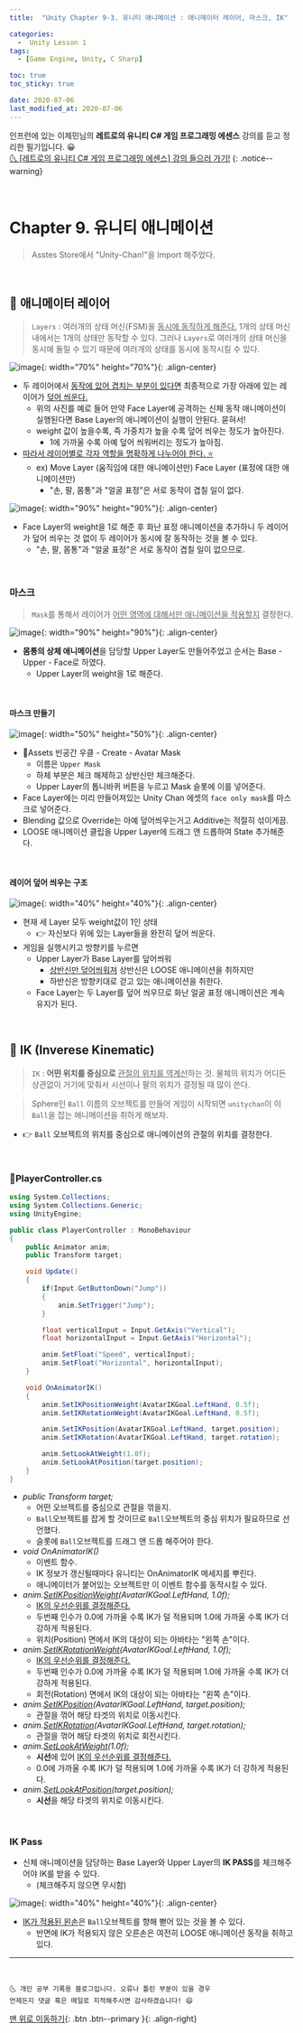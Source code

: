 ```yaml
---
title:  "Unity Chapter 9-3. 유니티 애니메이션 : 애니메이터 레이어, 마스크, IK" 

categories:
  -  Unity Lesson 1 
tags:
  - [Game Engine, Unity, C Sharp]

toc: true
toc_sticky: true

date: 2020-07-06
last_modified_at: 2020-07-06
---
```


인프런에 있는 이제민님의 **레트로의 유니티 C# 게임 프로그래밍 에센스** 강의를 듣고 정리한 필기입니다. 😀  
[🌜 [레트로의 유니티 C# 게임 프로그래밍 에센스] 강의 들으러 가기!](https://www.inflearn.com/course/%EC%9C%A0%EB%8B%88%ED%8B%B0-%EA%B2%8C%EC%9E%84-%ED%94%84%EB%A1%9C%EA%B7%B8%EB%9E%98%EB%B0%8D-%EC%97%90%EC%84%BC%EC%8A%A4)
{: .notice--warning}

<br>

# Chapter 9. 유니티 애니메이션

> Asstes Store에서 "Unity-Chan!"을 Import 해주었다.

<br>

## 🔔 애니메이터 레이어

> `Layers` : 여러개의 상태 머신(FSM)을 <u>동시에 동작하게 해준다.</u> 1개의 상태 머신 내에서는 1개의 상태만 동작할 수 있다. 그러나 `Layers`로 여러개의 상태 머신을 동시에 돌릴 수 있기 때문에 여러개의 상태를 동시에 동작시킬 수 있다.

![image](https://user-images.githubusercontent.com/42318591/86552386-cb8eab80-bf82-11ea-997a-0de3f87aca8e.png){: width="70%" height="70%"}{: .align-center}

- 두 레이어에서 <u>동작에 있어 겹치는 부분이 있다면</u> 최종적으로 가장 아래에 있는 레이어가 <u>덮어 씌운다.</u>
  - 위의 사진를 예로 들어 만약 Face Layer에 공격하는 신체 동작 애니메이션이 실행된다면 Base Layer의 애니메이션이 실행이 안된다. 묻혀서!
  - weight 값이 높을수록, 즉 가중치가 높을 수록 덮어 씌우는 정도가 높아진다.
    - 1에 가까울 수록 아예 덮어 씌워버리는 정도가 높아짐.
- <u>따라서 레이어별로 각자 역할을 명확하게 나누어야 한다. ⭐</u>
  - ex) Move Layer (움직임에 대한 애니메이션만)  Face Layer (표정에 대한 애니메이션만)
    - "손, 팔, 몸통"과 "얼굴 표정"은 서로 동작이 겹칠 일이 없다. 

![image](https://user-images.githubusercontent.com/42318591/86552983-75226c80-bf84-11ea-8968-263da5edfb8d.png){: width="90%" height="90%"}{: .align-center}

- Face Layer의 weight을 1로 해준 후 화난 표정 애니메이션을 추가하니 두 레이어가 덮어 씌우는 것 없이 두 레이어가 동시에 잘 동작하는 것을 볼 수 있다.
  -  "손, 팔, 몸통"과 "얼굴 표정"은 서로 동작이 겹칠 일이 없으므로.


<br>

### 마스크 

> `Mask`를 통해서 레이어가 <u>어떤 영역에 대해서만 애니메이션을 적용할지</u> 결정한다.

![image](https://user-images.githubusercontent.com/42318591/86554298-31316680-bf88-11ea-8050-c519f0d76209.png){: width="90%" height="90%"}{: .align-center}

- **몸통의 상체 애니메이션**을 담당할 Upper Layer도 만들어주었고 순서는 Base - Upper - Face로 하였다.
  - Upper Layer의 weight을 1로 해준다. 

<br>

#### 마스크 만들기

![image](https://user-images.githubusercontent.com/42318591/86554771-7dc97180-bf89-11ea-80cf-a5f60af1c06a.png){: width="50%" height="50%"}{: .align-center}

- 📂Assets 빈공간 우클 - Create - Avatar Mask
  - 이름은 `Upper Mask`
  - 하체 부분은 체크 해제하고 상반신만 체크해준다. 
  - Upper Layer의 톱니바퀴 버튼을 누르고 Mask 슬롯에 이를 넣어준다.
- Face Layer에는 미리 만들어져있는 Unity Chan 에셋의 `face only mask`를 마스크로 넣어준다.
- Blending 값으로 Override는 아예 덮어씌우는거고 Additive는 적절히 섞이게끔.
- LOOSE 애니메이션 클립을 Upper Layer에 드래그 앤 드롭하여 State 추가해준다.

<br>

#### 레이어 덮어 씌우는 구조

![image](https://user-images.githubusercontent.com/42318591/86554803-8b7ef700-bf89-11ea-8d9e-dac30f004c03.png){: width="40%" height="40%"}{: .align-center}

- 현재 세 Layer 모두 weight값이 1인 상태 
  - 👉 자신보다 위에 있는 Layer들을 완전히 덮어 씌운다.
- 게임을 실행시키고 방향키를 누르면 
  - Upper Layer가 Base Layer를 덮어씌워 
    - <u>상반신만 덮어씌워져</u> 상반신은 LOOSE 애니메이션을 취하지만 
    - 하반신은 방향키대로 걷고 있는 애니메이션을 취한다.
  - Face Layer는 두 Layer를 덮어 씌우므로 화난 얼굴 표정 애니메이션은 계속 유지가 된다. 

<br>

## 🔔 IK (Inverese Kinematic)

> `IK` : **어떤 위치를 중심으로** <u>관절의 위치를 역계산</u>하는 것. 물체의 위치가 어디든 상관없이 거기에 맞춰서 시선이나 팔의 위치가 결정될 때 많이 쓴다.

> Sphere인 `Ball` 이름의 오브젝트를 만들어 게임이 시작되면 `unitychan`이 이 `Ball`을 잡는 애니메이션을 취하게 해보자.

- 👉 `Ball` 오브젝트의 위치를 중심으로 애니메이션의 관절의 위치를 결정한다.

<br> 

### 📜PlayerController.cs

```c#
using System.Collections;
using System.Collections.Generic;
using UnityEngine;

public class PlayerController : MonoBehaviour
{
    public Animator anim;
    public Transform target;  

    void Update()
    {
        if(Input.GetButtonDown("Jump"))
        {
            anim.SetTrigger("Jump");
        }

        float verticalInput = Input.GetAxis("Vertical");
        float horizontalInput = Input.GetAxis("Horizontal");

        anim.SetFloat("Speed", verticalInput);
        anim.SetFloat("Horizontal", horizontalInput);
    }

    void OnAnimatorIK()  
    {
        anim.SetIKPositionWeight(AvatarIKGoal.LeftHand, 0.5f);  
        anim.SetIKRotationWeight(AvatarIKGoal.LeftHand, 0.5f); 

        anim.SetIKPosition(AvatarIKGoal.LeftHand, target.position);  
        anim.SetIKRotation(AvatarIKGoal.LeftHand, target.rotation); 

        anim.SetLookAtWeight(1.0f);
        anim.SetLookAtPosition(target.position);
    }
}
```

- *public Transform target;*
  - 어떤 오브젝트를 중심으로 관절을 꺾을지.
  - `Ball`오브젝트를 잡게 할 것이므로 `Ball`오브젝트의 중심 위치가 필요하므로 선언했다.
  - 슬롯에 `Ball`오브젝트를 드래그 앤 드롭 해주어야 한다.
- *void OnAnimatorIK()*
  - 이벤트 함수.
  - IK 정보가 갱신될때마다 유니티는 OnAnimatorIK 메세지를 뿌린다. 
  - 애니메이터가 붙어있는 오브젝트만 이 이벤트 함수를 동작시킬 수 있다.
- *anim.<u>SetIKPositionWeight</u>(AvatarIKGoal.LeftHand, 1.0f);*
  - <u>IK의 우선순위를 결정해준다.</u>
  - 두번째 인수가 0.0에 가까울 수록 IK가 덜 적용되며 1.0에 가까울 수록 IK가 더 강하게 적용된다.
  - 위치(Position) 면에서 IK의 대상이 되는 아바타는 "왼쪽 손"이다. 
- *anim.<u>SetIKRotationWeight</u>(AvatarIKGoal.LeftHand, 1.0f);*
  - <u>IK의 우선순위를 결정해준다.</u>
  - 두번째 인수가 0.0에 가까울 수록 IK가 덜 적용되며 1.0에 가까울 수록 IK가 더 강하게 적용된다.
  - 회전(Rotation) 면에서 IK의 대상이 되는 아바타는 "왼쪽 손"이다. 
- *anim.<u>SetIKPosition</u>(AvatarIKGoal.LeftHand, target.position);*
  - 관절을 꺾어 해당 타겟의 위치로 이동시킨다.
- *anim.<u>SetIKRotation</u>(AvatarIKGoal.LeftHand, target.rotation);*
  - 관절을 꺾어 해당 타겟의 위치로 회전시킨다.
- *anim.<u>SetLookAtWeight</u>(1.0f);*
  - **시선**에 있어 <u>IK의 우선순위를 결정해준다.</u>
  - 0.0에 가까울 수록 IK가 덜 적용되며 1.0에 가까울 수록 IK가 더 강하게 적용된다.
- *anim.<u>SetLookAtPosition</u>(target.position);*
  - **시선**을 해당 타겟의 위치로 이동시킨다.


<br>

### IK Pass 

- 신체 애니메이션을 담당하는 Base Layer와 Upper Layer의 **IK PASS**를 체크해주어야 IK를 받을 수 있다. 
  - (체크해주지 않으면 무시함)

![image](https://user-images.githubusercontent.com/42318591/86558134-7a3ae800-bf93-11ea-8c3c-6c8a2ac77be9.png){: width="40%" height="40%"}{: .align-center}

- <u>IK가 적용된 왼손</u>은 `Ball`오브젝트를 향해 뻗어 있는 것을 볼 수 있다. 
  - 반면에 IK가 적용되지 않은 오른손은 여전히 LOOSE 애니메이션 동작을 취하고 있다.

***
<br>

    🌜 개인 공부 기록용 블로그입니다. 오류나 틀린 부분이 있을 경우 
    언제든지 댓글 혹은 메일로 지적해주시면 감사하겠습니다! 😄

[맨 위로 이동하기](#){: .btn .btn--primary }{: .align-right}

<br>